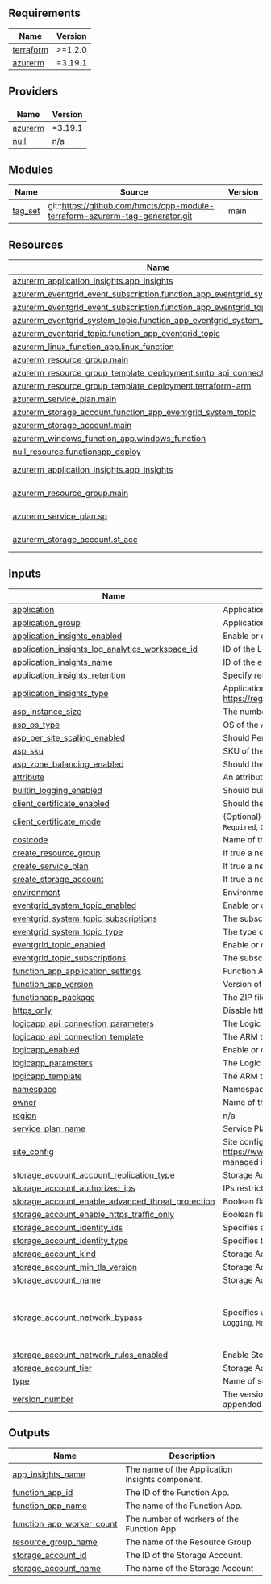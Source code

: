 <!-- BEGIN_TF_DOCS -->
## Requirements

| Name | Version |
|------|---------|
| <a name="requirement_terraform"></a> [terraform](#requirement\_terraform) | >=1.2.0 |
| <a name="requirement_azurerm"></a> [azurerm](#requirement\_azurerm) | =3.19.1 |

## Providers

| Name | Version |
|------|---------|
| <a name="provider_azurerm"></a> [azurerm](#provider\_azurerm) | =3.19.1 |
| <a name="provider_null"></a> [null](#provider\_null) | n/a |

## Modules

| Name | Source | Version |
|------|--------|---------|
| <a name="module_tag_set"></a> [tag\_set](#module\_tag\_set) | git::https://github.com/hmcts/cpp-module-terraform-azurerm-tag-generator.git | main |

## Resources

| Name | Type |
|------|------|
| [azurerm_application_insights.app_insights](https://registry.terraform.io/providers/hashicorp/azurerm/3.19.1/docs/resources/application_insights) | resource |
| [azurerm_eventgrid_event_subscription.function_app_eventgrid_system_topic](https://registry.terraform.io/providers/hashicorp/azurerm/3.19.1/docs/resources/eventgrid_event_subscription) | resource |
| [azurerm_eventgrid_event_subscription.function_app_eventgrid_topic](https://registry.terraform.io/providers/hashicorp/azurerm/3.19.1/docs/resources/eventgrid_event_subscription) | resource |
| [azurerm_eventgrid_system_topic.function_app_eventgrid_system_topic](https://registry.terraform.io/providers/hashicorp/azurerm/3.19.1/docs/resources/eventgrid_system_topic) | resource |
| [azurerm_eventgrid_topic.function_app_eventgrid_topic](https://registry.terraform.io/providers/hashicorp/azurerm/3.19.1/docs/resources/eventgrid_topic) | resource |
| [azurerm_linux_function_app.linux_function](https://registry.terraform.io/providers/hashicorp/azurerm/3.19.1/docs/resources/linux_function_app) | resource |
| [azurerm_resource_group.main](https://registry.terraform.io/providers/hashicorp/azurerm/3.19.1/docs/resources/resource_group) | resource |
| [azurerm_resource_group_template_deployment.smtp_api_connection](https://registry.terraform.io/providers/hashicorp/azurerm/3.19.1/docs/resources/resource_group_template_deployment) | resource |
| [azurerm_resource_group_template_deployment.terraform-arm](https://registry.terraform.io/providers/hashicorp/azurerm/3.19.1/docs/resources/resource_group_template_deployment) | resource |
| [azurerm_service_plan.main](https://registry.terraform.io/providers/hashicorp/azurerm/3.19.1/docs/resources/service_plan) | resource |
| [azurerm_storage_account.function_app_eventgrid_system_topic](https://registry.terraform.io/providers/hashicorp/azurerm/3.19.1/docs/resources/storage_account) | resource |
| [azurerm_storage_account.main](https://registry.terraform.io/providers/hashicorp/azurerm/3.19.1/docs/resources/storage_account) | resource |
| [azurerm_windows_function_app.windows_function](https://registry.terraform.io/providers/hashicorp/azurerm/3.19.1/docs/resources/windows_function_app) | resource |
| [null_resource.functionapp_deploy](https://registry.terraform.io/providers/hashicorp/null/latest/docs/resources/resource) | resource |
| [azurerm_application_insights.app_insights](https://registry.terraform.io/providers/hashicorp/azurerm/3.19.1/docs/data-sources/application_insights) | data source |
| [azurerm_resource_group.main](https://registry.terraform.io/providers/hashicorp/azurerm/3.19.1/docs/data-sources/resource_group) | data source |
| [azurerm_service_plan.sp](https://registry.terraform.io/providers/hashicorp/azurerm/3.19.1/docs/data-sources/service_plan) | data source |
| [azurerm_storage_account.st_acc](https://registry.terraform.io/providers/hashicorp/azurerm/3.19.1/docs/data-sources/storage_account) | data source |

## Inputs

| Name | Description | Type | Default | Required |
|------|-------------|------|---------|:--------:|
| <a name="input_application"></a> [application](#input\_application) | Application to which the s3 bucket relates | `string` | `""` | no |
| <a name="input_application_group"></a> [application\_group](#input\_application\_group) | Application to which the s3 bucket relates | `string` | `""` | no |
| <a name="input_application_insights_enabled"></a> [application\_insights\_enabled](#input\_application\_insights\_enabled) | Enable or disable the Application Insights deployment | `bool` | `true` | no |
| <a name="input_application_insights_log_analytics_workspace_id"></a> [application\_insights\_log\_analytics\_workspace\_id](#input\_application\_insights\_log\_analytics\_workspace\_id) | ID of the Log Analytics Workspace to be used with Application Insights | `string` | `null` | no |
| <a name="input_application_insights_name"></a> [application\_insights\_name](#input\_application\_insights\_name) | ID of the existing Application Insights to use instead of deploying a new one. | `string` | `null` | no |
| <a name="input_application_insights_retention"></a> [application\_insights\_retention](#input\_application\_insights\_retention) | Specify retention period (in days) for logs | `number` | `90` | no |
| <a name="input_application_insights_type"></a> [application\_insights\_type](#input\_application\_insights\_type) | Application Insights type if need to be generated. See documentation https://registry.terraform.io/providers/hashicorp/azurerm/latest/docs/resources/application_insights#application_type | `string` | `"web"` | no |
| <a name="input_asp_instance_size"></a> [asp\_instance\_size](#input\_asp\_instance\_size) | The number of Workers (instances) to be allocated to the ASP | `number` | `1` | no |
| <a name="input_asp_os_type"></a> [asp\_os\_type](#input\_asp\_os\_type) | OS of the App Service Plan for Function App hosting | `string` | n/a | yes |
| <a name="input_asp_per_site_scaling_enabled"></a> [asp\_per\_site\_scaling\_enabled](#input\_asp\_per\_site\_scaling\_enabled) | Should Per Site Scaling be enabled | `bool` | `false` | no |
| <a name="input_asp_sku"></a> [asp\_sku](#input\_asp\_sku) | SKU of the App Service Plan for Function App hosting | `string` | `"S1"` | no |
| <a name="input_asp_zone_balancing_enabled"></a> [asp\_zone\_balancing\_enabled](#input\_asp\_zone\_balancing\_enabled) | Should the Service Plan balance across Availability Zones in the region | `bool` | `false` | no |
| <a name="input_attribute"></a> [attribute](#input\_attribute) | An attribute of the s3 bucket that makes it unique | `string` | `""` | no |
| <a name="input_builtin_logging_enabled"></a> [builtin\_logging\_enabled](#input\_builtin\_logging\_enabled) | Should built in logging be enabled | `bool` | `true` | no |
| <a name="input_client_certificate_enabled"></a> [client\_certificate\_enabled](#input\_client\_certificate\_enabled) | Should the function app use Client Certificates | `bool` | `null` | no |
| <a name="input_client_certificate_mode"></a> [client\_certificate\_mode](#input\_client\_certificate\_mode) | (Optional) The mode of the Function App's client certificates requirement for incoming requests. Possible values are `Required`, `Optional`, and `OptionalInteractiveUser`. | `string` | `null` | no |
| <a name="input_costcode"></a> [costcode](#input\_costcode) | Name of theDWP PRJ number (obtained from the project portfolio in TechNow) | `string` | `""` | no |
| <a name="input_create_resource_group"></a> [create\_resource\_group](#input\_create\_resource\_group) | If true a new resource group is created | `bool` | `true` | no |
| <a name="input_create_service_plan"></a> [create\_service\_plan](#input\_create\_service\_plan) | If true a new service plan is created | `bool` | `true` | no |
| <a name="input_create_storage_account"></a> [create\_storage\_account](#input\_create\_storage\_account) | If true a new storage account is created | `bool` | `true` | no |
| <a name="input_environment"></a> [environment](#input\_environment) | Environment into which resource is deployed | `string` | `""` | no |
| <a name="input_eventgrid_system_topic_enabled"></a> [eventgrid\_system\_topic\_enabled](#input\_eventgrid\_system\_topic\_enabled) | Enable or disable an Event Grid System Topic to trigger the function | `bool` | `false` | no |
| <a name="input_eventgrid_system_topic_subscriptions"></a> [eventgrid\_system\_topic\_subscriptions](#input\_eventgrid\_system\_topic\_subscriptions) | The subscriptions that your function app will receive from your system topic | `object({})` | `{}` | no |
| <a name="input_eventgrid_system_topic_type"></a> [eventgrid\_system\_topic\_type](#input\_eventgrid\_system\_topic\_type) | The type of system topic your function app requires | `string` | `"Microsoft.Storage.StorageAccounts"` | no |
| <a name="input_eventgrid_topic_enabled"></a> [eventgrid\_topic\_enabled](#input\_eventgrid\_topic\_enabled) | Enable or disable a Stand Event Grid Topic to trigger | `bool` | `false` | no |
| <a name="input_eventgrid_topic_subscriptions"></a> [eventgrid\_topic\_subscriptions](#input\_eventgrid\_topic\_subscriptions) | The subscriptions that your function app will receive from your topic | `object({})` | `{}` | no |
| <a name="input_function_app_application_settings"></a> [function\_app\_application\_settings](#input\_function\_app\_application\_settings) | Function App application settings | `map(string)` | `{}` | no |
| <a name="input_function_app_version"></a> [function\_app\_version](#input\_function\_app\_version) | Version of the function app runtime to use (Allowed values 2, 3 or 4) | `number` | `4` | no |
| <a name="input_functionapp_package"></a> [functionapp\_package](#input\_functionapp\_package) | The ZIP file location of the functionapp package | `string` | n/a | yes |
| <a name="input_https_only"></a> [https\_only](#input\_https\_only) | Disable http procotol and keep only https | `bool` | `true` | no |
| <a name="input_logicapp_api_connection_parameters"></a> [logicapp\_api\_connection\_parameters](#input\_logicapp\_api\_connection\_parameters) | The Logic App api connection ARM template parameters | `string` | `null` | no |
| <a name="input_logicapp_api_connection_template"></a> [logicapp\_api\_connection\_template](#input\_logicapp\_api\_connection\_template) | The ARM template of the Logic App api connection deployment | `string` | `null` | no |
| <a name="input_logicapp_enabled"></a> [logicapp\_enabled](#input\_logicapp\_enabled) | Enable or disable a Logic App deployment | `bool` | `false` | no |
| <a name="input_logicapp_parameters"></a> [logicapp\_parameters](#input\_logicapp\_parameters) | The Logic App ARM template parameters | `string` | `null` | no |
| <a name="input_logicapp_template"></a> [logicapp\_template](#input\_logicapp\_template) | The ARM template of the Logic App deployment | `string` | `null` | no |
| <a name="input_namespace"></a> [namespace](#input\_namespace) | Namespace, which could be an organization name or abbreviation, e.g. 'eg' or 'cp' | `string` | `""` | no |
| <a name="input_owner"></a> [owner](#input\_owner) | Name of the project or sqaud within the PDU which manages the resource. May be a persons name or email also | `string` | `""` | no |
| <a name="input_region"></a> [region](#input\_region) | n/a | `string` | `"uksouth"` | no |
| <a name="input_service_plan_name"></a> [service\_plan\_name](#input\_service\_plan\_name) | Service Plan Name | `string` | `null` | no |
| <a name="input_site_config"></a> [site\_config](#input\_site\_config) | Site config for App Service. See documentation https://www.terraform.io/docs/providers/azurerm/r/app_service.html#site_config. IP restriction attribute is not managed in this block. | `any` | `{}` | no |
| <a name="input_storage_account_account_replication_type"></a> [storage\_account\_account\_replication\_type](#input\_storage\_account\_account\_replication\_type) | Storage Account Replication Type | `string` | `"LRS"` | no |
| <a name="input_storage_account_authorized_ips"></a> [storage\_account\_authorized\_ips](#input\_storage\_account\_authorized\_ips) | IPs restriction for Function storage account in CIDR format | `list(string)` | `[]` | no |
| <a name="input_storage_account_enable_advanced_threat_protection"></a> [storage\_account\_enable\_advanced\_threat\_protection](#input\_storage\_account\_enable\_advanced\_threat\_protection) | Boolean flag which controls if advanced threat protection is enabled, see [here](https://docs.microsoft.com/en-us/azure/storage/common/storage-advanced-threat-protection?tabs=azure-portal) for more information. | `bool` | `false` | no |
| <a name="input_storage_account_enable_https_traffic_only"></a> [storage\_account\_enable\_https\_traffic\_only](#input\_storage\_account\_enable\_https\_traffic\_only) | Boolean flag which controls if https traffic only is enabled. | `bool` | `true` | no |
| <a name="input_storage_account_identity_ids"></a> [storage\_account\_identity\_ids](#input\_storage\_account\_identity\_ids) | Specifies a list of User Assigned Managed Identity IDs to be assigned to this Storage Account | `list(string)` | `null` | no |
| <a name="input_storage_account_identity_type"></a> [storage\_account\_identity\_type](#input\_storage\_account\_identity\_type) | Specifies the type of Managed Service Identity that should be configured on this Storage Account | `string` | `null` | no |
| <a name="input_storage_account_kind"></a> [storage\_account\_kind](#input\_storage\_account\_kind) | Storage Account Kind | `string` | `"StorageV2"` | no |
| <a name="input_storage_account_min_tls_version"></a> [storage\_account\_min\_tls\_version](#input\_storage\_account\_min\_tls\_version) | Storage Account minimal TLS version | `string` | `"TLS1_2"` | no |
| <a name="input_storage_account_name"></a> [storage\_account\_name](#input\_storage\_account\_name) | Storage Account Name | `string` | `null` | no |
| <a name="input_storage_account_network_bypass"></a> [storage\_account\_network\_bypass](#input\_storage\_account\_network\_bypass) | Specifies whether traffic is bypassed for Logging/Metrics/AzureServices. Valid options are any combination of `Logging`, `Metrics`, `AzureServices`, or `None`. | `list(string)` | <pre>[<br>  "Logging",<br>  "Metrics",<br>  "AzureServices"<br>]</pre> | no |
| <a name="input_storage_account_network_rules_enabled"></a> [storage\_account\_network\_rules\_enabled](#input\_storage\_account\_network\_rules\_enabled) | Enable Storage account network default rules for functions | `bool` | `true` | no |
| <a name="input_storage_account_tier"></a> [storage\_account\_tier](#input\_storage\_account\_tier) | Storage Account Tier | `string` | `"Standard"` | no |
| <a name="input_type"></a> [type](#input\_type) | Name of service type | `string` | `""` | no |
| <a name="input_version_number"></a> [version\_number](#input\_version\_number) | The version of the application or object being deployed. This could be a build object or other artefact which is appended by a CI/Cd platform as part of a process of standing up an environment | `string` | `""` | no |

## Outputs

| Name | Description |
|------|-------------|
| <a name="output_app_insights_name"></a> [app\_insights\_name](#output\_app\_insights\_name) | The name of the Application Insights component. |
| <a name="output_function_app_id"></a> [function\_app\_id](#output\_function\_app\_id) | The ID of the Function App. |
| <a name="output_function_app_name"></a> [function\_app\_name](#output\_function\_app\_name) | The name of the Function App. |
| <a name="output_function_app_worker_count"></a> [function\_app\_worker\_count](#output\_function\_app\_worker\_count) | The number of workers of the Function App. |
| <a name="output_resource_group_name"></a> [resource\_group\_name](#output\_resource\_group\_name) | The name of the Resource Group |
| <a name="output_storage_account_id"></a> [storage\_account\_id](#output\_storage\_account\_id) | The ID of the Storage Account. |
| <a name="output_storage_account_name"></a> [storage\_account\_name](#output\_storage\_account\_name) | The name of the Storage Account |
<!-- END_TF_DOCS -->
